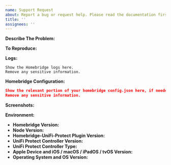 ```yaml
---
name: Support Request
about: Report a bug or request help. Please read the documentation first, especially the Feature Options and Troubleshooting pages, before creating a support request.
title: ''
assignees: ''
---
```


<!-- You must use the issue template below. Reports that don't conform to the format below may be closed without warning. The form is here for a reason. :) -->
<!-- Please ensure you read the documentation before creating a support request, especially the Troubleshooting page. -->

**Describe The Problem:**
<!-- A clear and concise description of what the issue is. -->

**To Reproduce:**
<!-- Steps to reproduce the behavior. -->

**Logs:**
<!-- In order to be helpful, include the relevant logs from Homebridge, if applicable. -->

```
Show the Homebridge logs here.
Remove any sensitive information.
```

**Homebridge Configuration:**

```json
Show the relevant portion of your homebridge config.json here, if needed.
Remove any sensitive information.
```

**Screenshots:**
<!-- If applicable, add screenshots to help explain your problem. -->

**Environment:**

* **Homebridge Version:** <!-- homebridge -V -->
* **Node Version:** <!-- node -v -->
* **Homebridge-UniFi-Protect Plugin Version:**
* **UniFi Protect Controller Version:**
* **UniFi Protect Controller Type:** <!-- UCKgen2+, UDMP, UNVR -->
* **Apple Device and iOS / macOS / iPadOS / tvOS Version:**<!-- Type of Apple device you're using and associated OS version -->
* **Operating System and OS Version:** <!-- Raspbian / Ubuntu / Debian / Windows / macOS / Docker -->

<!-- Click the "Preview" tab before you submit to ensure the formatting is correct. -->
